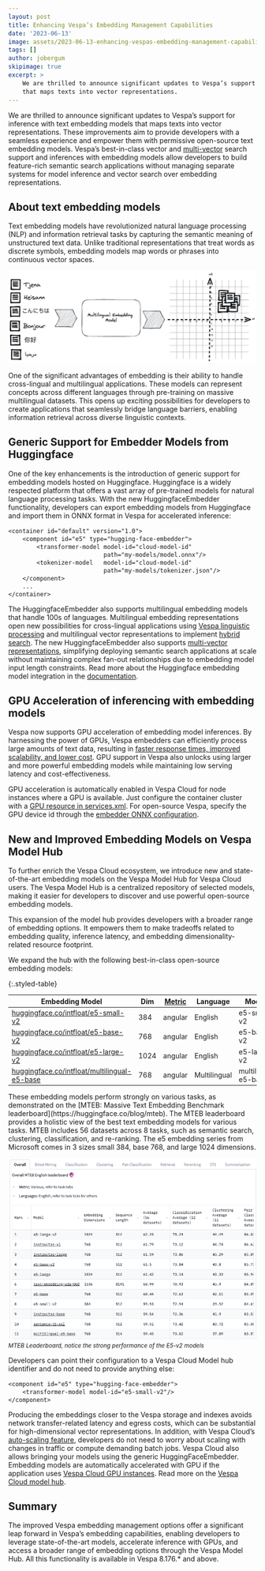 ```yaml
---
layout: post
title: Enhancing Vespa’s Embedding Management Capabilities
date: '2023-06-13'
image: assets/2023-06-13-enhancing-vespas-embedding-management-capabilities/multilingual-embedding-model.png
tags: []
author: jobergum
skipimage: true
excerpt: >
    We are thrilled to announce significant updates to Vespa’s support for inference with text embedding models
    that maps texts into vector representations.
---
```


We are thrilled to announce significant updates to Vespa’s support for inference with text embedding models
that maps texts into vector representations.
These improvements aim to provide developers with a seamless experience
and empower them with permissive open-source text embedding models.
Vespa’s best-in-class vector and [multi-vector](https://blog.vespa.ai/semantic-search-with-multi-vector-indexing/)
search support and inferences with embedding models
allow developers to build feature-rich semantic search applications
without managing separate systems for model inference and vector search over embedding representations.


## About text embedding models
Text embedding models have revolutionized natural language processing (NLP) and information retrieval tasks
by capturing the semantic meaning of unstructured text data.
Unlike traditional representations that treat words as discrete symbols,
embedding models map words or phrases into continuous vector spaces.

![multilingual embedding model](/assets/2023-06-13-enhancing-vespas-embedding-management-capabilities/multilingual-embedding-model.png)

One of the significant advantages of embedding is their ability to handle cross-lingual and multilingual applications.
These models can represent concepts across different languages through pre-training on massive multilingual datasets.
This opens up exciting possibilities for developers to create applications that seamlessly bridge language barriers,
enabling information retrieval across diverse linguistic contexts.


## Generic Support for Embedder Models from Huggingface
One of the key enhancements is the introduction of generic support for embedding models hosted on Huggingface.
Huggingface is a widely respected platform that offers a vast array of pre-trained models
for natural language processing tasks.
With the new HuggingfaceEmbedder functionality,
developers can export embedding models from Huggingface
and import them in ONNX format in Vespa for accelerated inference:

```
<container id="default" version="1.0">
    <component id="e5" type="hugging-face-embedder">
        <transformer-model model-id="cloud-model-id"
                           path="my-models/model.onnx"/>
        <tokenizer-model   model-id="cloud-model-id"
                           path="my-models/tokenizer.json"/>
    </component>
    ...
</container>
```

The HuggingfaceEmbedder also supports multilingual embedding models that handle 100s of languages.
Multilingual embedding representations open new possibilities for cross-lingual applications
using [Vespa linguistic processing](https://docs.vespa.ai/en/linguistics.html)
and multilingual vector representations to implement
[hybrid search](https://blog.vespa.ai/improving-zero-shot-ranking-with-vespa/).
The new HuggingfaceEmbedder also supports
[multi-vector representations](https://blog.vespa.ai/semantic-search-with-multi-vector-indexing/),
simplifying deploying semantic search applications at scale
without maintaining complex fan-out relationships due to embedding model input length constraints.
Read more about the Huggingface embedding model integration in the
[documentation](https://docs.vespa.ai/en/embedding.html#huggingface-embedder).


## GPU Acceleration of inferencing with embedding models
Vespa now supports GPU acceleration of embedding model inferences.
By harnessing the power of GPUs, Vespa embedders can efficiently process large amounts of text data,
resulting in [faster response times, improved scalability, and lower cost](https://blog.vespa.ai/gpu-accelerated-ml-inference-in-vespa-cloud/).
GPU support in Vespa also unlocks using larger and more powerful embedding models
while maintaining low serving latency and cost-effectiveness.

GPU acceleration is automatically enabled in Vespa Cloud for node instances where a GPU is available.
Just configure the container cluster with a [GPU resource in services.xml](https://cloud.vespa.ai/en/reference/services#gpu).
For open-source Vespa, specify the GPU device id through the
[embedder ONNX configuration](https://docs.vespa.ai/en/reference/embedding-reference.html#embedder-onnx-reference-config).  


## New and Improved Embedding Models on Vespa Model Hub
To further enrich the Vespa Cloud ecosystem,
we introduce new and state-of-the-art embedding models on the Vespa Model Hub for Vespa Cloud users.
The Vespa Model Hub is a centralized repository of selected models,
making it easier for developers to discover and use powerful open-source embedding models.

This expansion of the model hub provides developers with a broader range of embedding options.
It empowers them to make tradeoffs related to embedding quality, inference latency,
and embedding dimensionality-related resource footprint.

We expand the hub with the following best-in-class open-source embedding models: 

<style>
.styled-table {
    font-size: 0.9rem;
}
</style>

{:.styled-table}

| Embedding Model                                                                                      | Dim  | [Metric](https://docs.vespa.ai/en/reference/schema-reference.html#distance-metric)  | Language     | Model Id             |
|------------------------------------------------------------------------------------------------------|------|---------|--------------|----------------------|
| [huggingface.co/intfloat/e5-small-v2](https://huggingface.co/intfloat/e5-small-v2)                   | 384  | angular | English      | e5-small-v2          |
| [huggingface.co/intfloat/e5-base-v2](https://huggingface.co/intfloat/e5-base-v2)                     | 768  | angular | English      | e5-base-v2           |
| [huggingface.co/intfloat/e5-large-v2](https://huggingface.co/intfloat/e5-large-v2)                   | 1024 | angular | English      | e5-large-v2          |
| [huggingface.co/intfloat/multilingual-e5-base](https://huggingface.co/intfloat/multilingual-e5-base) | 768  | angular | Multilingual | multilingual-e5-base |

<p> </p>
These embedding models perform strongly on various tasks,
as demonstrated on the [MTEB: Massive Text Embedding Benchmark leaderboard](https://huggingface.co/blog/mteb).
The MTEB  leaderboard provides a holistic view of the best text embedding models for various tasks.
MTEB includes 56 datasets across 8 tasks, such as semantic search, clustering, classification, and re-ranking.
The e5 embedding series from Microsoft comes in 3 sizes small 384, base 768, and large 1024 dimensions.

![MTEB](/assets/2023-06-13-enhancing-vespas-embedding-management-capabilities/mteb.png)
<small><em>MTEB Leaderboard, notice the strong performance of the E5-v2 models</em></small>

Developers can point their configuration to a Vespa Cloud Model hub identifier
and do not need to provide anything else:

```
<component id="e5" type="hugging-face-embedder">
    <transformer-model model-id="e5-small-v2"/>
</component>
```

Producing the embeddings closer to the Vespa storage and indexes avoids network transfer-related latency and egress costs,
which can be substantial for high-dimensional vector representations.
In addition, with Vespa Cloud’s [auto-scaling feature](https://cloud.vespa.ai/en/autoscaling),
developers do not need to worry about scaling with changes in traffic or compute demanding batch jobs.
Vespa Cloud also allows bringing your models using the generic HuggingFaceEmbedder.
Embedding models are automatically accelerated with GPU if the application uses
[Vespa Cloud GPU instances](https://blog.vespa.ai/gpu-accelerated-ml-inference-in-vespa-cloud/).
Read more on the [Vespa Cloud model hub](https://cloud.vespa.ai/en/model-hub).


## Summary
The improved Vespa embedding management options offer a significant leap forward in Vespa’s embedding capabilities,
enabling developers to leverage state-of-the-art models, accelerate inference with GPUs,
and access a broader range of embedding options through the Vespa Model Hub.
All this functionality is available in Vespa 8.176.* and above.  
